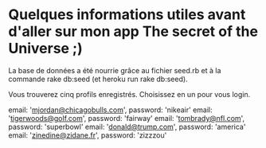 # Quelques informations utiles avant d'aller sur mon app The secret of the Universe ;)

La base de données a été nourrie grâce au fichier seed.rb et à la commande rake db:seed (et heroku run rake db:seed).

Vous trouverez cinq profils enregistrés. Choisissez en un pour vous login.

email: 'mjordan@chicagobulls.com', password: 'nikeair'
email: 'tigerwoods@golf.com', password: 'fairway'
email: 'tombrady@nfl.com', password: 'superbowl'
email: 'donald@trump.com', password: 'america'
email: 'zinedine@zidane.fr', password: 'zizzzou'